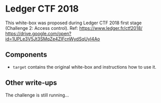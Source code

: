 # Ledger CTF 2018

This white-box was proposed during Ledger CTF 2018 first stage (Challenge 2: Access control).
Ref: https://www.ledger.fr/ctf2018/ https://drive.google.com/open?id=1UPLe3V5Jt3SMqZe4ZIFcnWydSqUyI4Ao

Components
----------

* `target` contains the original white-box and instructions how to use it.

Other write-ups
---------------

The challenge is still running...
